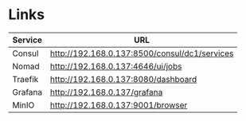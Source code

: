 # Links

| Service | URL                                           |
| ------- | --------------------------------------------- |
| Consul  | http://192.168.0.137:8500/consul/dc1/services |
| Nomad   | http://192.168.0.137:4646/ui/jobs             |
| Traefik | http://192.168.0.137:8080/dashboard           |
| Grafana | http://192.168.0.137/grafana                  |
| MinIO   | http://192.168.0.137:9001/browser             |

